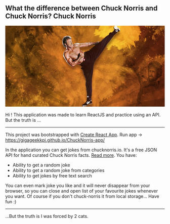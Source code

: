 ## What the difference between Chuck Norris and Chuck Norris? Chuck Norris
![alt text](chuck-norris.png "Chuck Norris")

Hi ! This application was made to learn ReactJS and practice using an API. But the truth is ...

---
This project was bootstrapped with [Create React App](https://github.com/facebook/create-react-app).
Run app -> https://gigageekkpi.github.io/ChuckNorris-app/

In the application you can get jokes from chucknorris.io. It's a free JSON API for hand curated Chuck Norris facts. [Read more](https://api.chucknorris.io/#!). You have:

* Ability to get a random joke
* Ability to get a random joke from categories
* Ability to get jokes by free text search

You can even mark joke you like and it will never disappear from your browser, so you can close and open list of your favourite jokes whenever you want. Of course if you don't chuck-norris it from local storage...
Have fun :)

---

...But the truth is I was forced by 2 cats.

